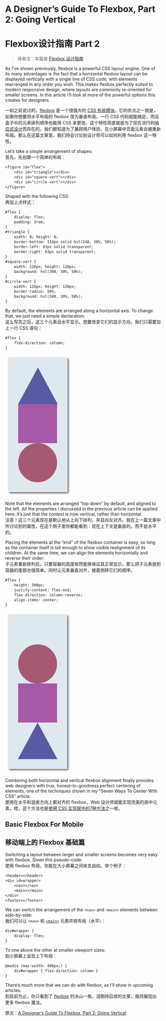 # A Designer’s Guide To Flexbox, Part 2: Going Vertical #
# Flexbox设计指南 Part 2 #

>译者注：本篇接 [Flexbox 设计指南](http://zhuanlan.zhihu.com/FrontendMagazine/19955794)

As I’ve shown previously, flexbox is a powerful CSS layout engine. One of its many advantages is the fact that a horizontal flexbox layout can be displayed vertically with a single line of CSS code, with elements rearranged in any order you wish. This makes flexbox perfectly suited to modern responsive design, where layouts are commonly re-oriented for smaller screens. In this article I’ll look at more of the powerful options this creates for designers.  

一如之前说过的，[flexbox](http://demosthenes.info/blog/css/flexbox) 是一个很强大的 [CSS 布局模块](http://demosthenes.info/blog/css/layouts)。它的优点之一就是，如果你想要将水平布局的 flexbox 改为垂直布局，一行 CSS 代码就能搞定，而且盒子中的元素排列顺序也能用 CSS 来更改。这个特性简直就是为了现在流行的[响应式设计](http://demosthenes.info/blog/mobile/responsive-design)而存在的，我们都知道为了兼顾用户体验，在小屏幕中页面元素会被重新布局。那么在这篇文章里，我们将会讨论到设计师可以如何利用 flexbox 这一特性。

Let’s take a simple arrangement of shapes:  
首先，先创建一个简单的布局：

````
<figure id="flex">
	<div id="triangle"></div>
	<div id="square-vert"></div>
	<div id="circle-vert"></div>
</figure>
````

Shaped with the following CSS:  
再加上点样式：
  
````
#flex { 
	display: flex; 
	padding: 2rem; 
}
#triangle {
	width: 0; height: 0;
	border-bottom: 114px solid hsl(240, 30%, 50%);
	border-left: 63px solid transparent;
	border-right: 63px solid transparent;
}
#square-vert {
	width: 126px; height: 126px;
	background: hsl(300, 30%, 50%);
}
#circle-vert {
	width: 126px; height: 126px;
	border-radius: 50%;
	background: hsl(340, 30%, 50%);
}
````

By default, the elements are arranged along a horizontal axis. To change that, we just need a simple declaration:  
这么写完之后，这三个元素会水平显示。想要改变它们的显示方向，我们只需要加上一行 CSS 语句：  

````
#flex {
	flex-direction: column;
}
````  
![](/images/A-Designers-Guide-To-Flexbox-Part-2-Going-Vertical-01.jpg)

Note that the elements are arranged “top down” by default, and aligned to the left. All the properties I discussed in the previous article can be applied here: it’s just that the context is now vertical, rather than horizontal.  
注意！这三个元素现在是默认地从上向下排列，并且向左对齐。我在上一篇文章中所讨论到的属性，在这个例子里你都能看到：现在上下文是垂直的，而不是水平的。

Placing the elements at the “end” of the flexbox container is easy, so long as the container itself is tall enough to show visible realignment of its children. At the same time, we can align the elements horizontally and reverse their order:  
子元素重新排列后，只要容器的高度依然能够保证其正常显示，那么把子元素放到容器的尾部也很简单。同时让元素垂直对齐，接着倒转它们的顺序。

````
#flex {
	height: 500px;
	justify-content: flex-end;
	flex-direction: column-reverse;
	align-items: center;
}
````

![](/images/A-Designers-Guide-To-Flexbox-Part-2-Going-Vertical-02.jpg)

Combining both horizontal and vertical flexbox alignment finally provides web designers with true, honest-to-goodness perfect centering of elements, one of the techniques shown in my “Seven Ways To Center With CSS” article.  
使用在水平和竖直方向上都对齐的 flexbox，Web 设计师就能实现完美的居中元素，唔，这个方法也是[使用 CSS 实现居中的7种方法](http://demosthenes.info/blog/723/Seven-Ways-of-Centering-With-CSS)之一呢。

## Basic Flexbox For Mobile ##
## 移动端上的 Flexbox 基础篇 ##

Switching a layout between larger and smaller screens becomes very easy with flexbox. Given this pseudo-code:  
使用 flexbox 布局，你能在大小屏幕之间来去自如。举个例子：

````
<header></header>
<div id=wrapper>
	<nav></nav>
	<main></main>
</div>
<footer></footer>
````

We can switch the arrangement of the `<nav>` and `<main>` elements between side-by-side:  
我们可以让 `<nav>` 和 [`<main>`](http://demosthenes.info/blog/648/HTML-51-and-the-main-element) 元素并排布局（水平）：

````
div#wrapper { 
	display: flex; 
}
````

To one above the other at smaller viewport sizes:  
到小屏幕上呈现上下布局：
 
````
@media (max-width: 400px;) {
	div#wrapper { flex-direction: column }
}
````

There’s much more that we can do with flexbox, as I’ll show in upcoming articles.  
到目前为止，你只看到了 [flexbox](http://demosthenes.info/blog/css/flexbox) 的冰山一角，请期待后续的文章，我将展现出更多 flexbox 魔法。

原文：[A Designer’s Guide To Flexbox, Part 2: Going Vertical](http://demosthenes.info/blog/787/A-Designers-Guide-To-Flexbox-Part-2-Going-Vertical)